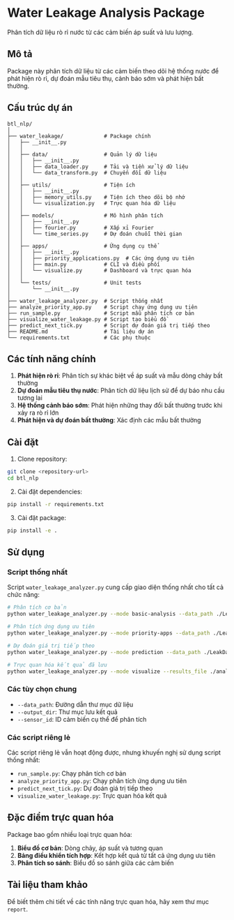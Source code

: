 # Water Leakage Analysis Package

Phân tích dữ liệu rò rỉ nước từ các cảm biến áp suất và lưu lượng.

## Mô tả

Package này phân tích dữ liệu từ các cảm biến theo dõi hệ thống nước để phát hiện rò rỉ, dự đoán mẫu tiêu thụ, cảnh báo sớm và phát hiện bất thường.

## Cấu trúc dự án

```
btl_nlp/
│
├── water_leakage/             # Package chính
│   ├── __init__.py
│   │
│   ├── data/                  # Quản lý dữ liệu
│   │   ├── __init__.py
│   │   ├── data_loader.py     # Tải và tiền xử lý dữ liệu
│   │   └── data_transform.py  # Chuyển đổi dữ liệu
│   │
│   ├── utils/                 # Tiện ích
│   │   ├── __init__.py
│   │   ├── memory_utils.py    # Tiện ích theo dõi bộ nhớ
│   │   └── visualization.py   # Trực quan hóa dữ liệu
│   │
│   ├── models/                # Mô hình phân tích
│   │   ├── __init__.py
│   │   ├── fourier.py         # Xấp xỉ Fourier
│   │   └── time_series.py     # Dự đoán chuỗi thời gian
│   │
│   ├── apps/                  # Ứng dụng cụ thể
│   │   ├── __init__.py
│   │   ├── priority_applications.py  # Các ứng dụng ưu tiên
│   │   ├── main.py            # CLI và điều phối
│   │   └── visualize.py       # Dashboard và trực quan hóa
│   │
│   └── tests/                 # Unit tests
│       └── __init__.py
│
├── water_leakage_analyzer.py  # Script thống nhất
├── analyze_priority_app.py    # Script chạy ứng dụng ưu tiên
├── run_sample.py              # Script mẫu phân tích cơ bản
├── visualize_water_leakage.py # Script tạo biểu đồ
├── predict_next_tick.py       # Script dự đoán giá trị tiếp theo
├── README.md                  # Tài liệu dự án
└── requirements.txt           # Các phụ thuộc
```

## Các tính năng chính

1. **Phát hiện rò rỉ**: Phân tích sự khác biệt về áp suất và mẫu dòng chảy bất thường
2. **Dự đoán mẫu tiêu thụ nước**: Phân tích dữ liệu lịch sử để dự báo nhu cầu tương lai
3. **Hệ thống cảnh báo sớm**: Phát hiện những thay đổi bất thường trước khi xảy ra rò rỉ lớn
4. **Phát hiện và dự đoán bất thường**: Xác định các mẫu bất thường

## Cài đặt

1. Clone repository:
```bash
git clone <repository-url>
cd btl_nlp
```

2. Cài đặt dependencies:
```bash
pip install -r requirements.txt
```

3. Cài đặt package:
```bash
pip install -e .
```

## Sử dụng

### Script thống nhất

Script `water_leakage_analyzer.py` cung cấp giao diện thống nhất cho tất cả chức năng:

```bash
# Phân tích cơ bản
python water_leakage_analyzer.py --mode basic-analysis --data_path ./LeakDataset/Logger_Data_2024_Bau_Bang-2

# Phân tích ứng dụng ưu tiên
python water_leakage_analyzer.py --mode priority-apps --data_path ./LeakDataset/Logger_Data_2024_Bau_Bang-2

# Dự đoán giá trị tiếp theo
python water_leakage_analyzer.py --mode prediction --data_path ./LeakDataset/Logger_Data_2024_Bau_Bang-2

# Trực quan hóa kết quả đã lưu
python water_leakage_analyzer.py --mode visualize --results_file ./analysis_results/results/analysis_results.json
```

### Các tùy chọn chung

- `--data_path`: Đường dẫn thư mục dữ liệu
- `--output_dir`: Thư mục lưu kết quả
- `--sensor_id`: ID cảm biến cụ thể để phân tích

### Các script riêng lẻ

Các script riêng lẻ vẫn hoạt động được, nhưng khuyến nghị sử dụng script thống nhất:

- `run_sample.py`: Chạy phân tích cơ bản
- `analyze_priority_app.py`: Chạy phân tích ứng dụng ưu tiên
- `predict_next_tick.py`: Dự đoán giá trị tiếp theo
- `visualize_water_leakage.py`: Trực quan hóa kết quả

## Đặc điểm trực quan hóa

Package bao gồm nhiều loại trực quan hóa:

1. **Biểu đồ cơ bản**: Dòng chảy, áp suất và tương quan
2. **Bảng điều khiển tích hợp**: Kết hợp kết quả từ tất cả ứng dụng ưu tiên
3. **Phân tích so sánh**: Biểu đồ so sánh giữa các cảm biến

## Tài liệu tham khảo

Để biết thêm chi tiết về các tính năng trực quan hóa, hãy xem thư mục `report`. 